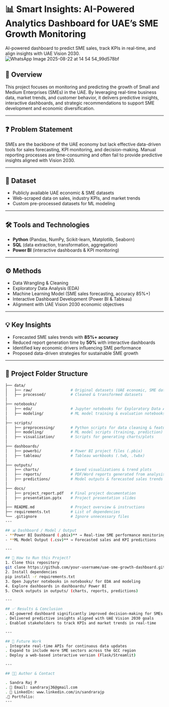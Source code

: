 # 📊 Smart Insights: AI-Powered Analytics Dashboard for UAE’s SME Growth Monitoring 
AI-powered dashboard to predict SME sales, track KPIs in real-time, and align insights with UAE Vision 2030.  
![WhatsApp Image 2025-08-22 at 14 54 54_99d578bf](https://github.com/user-attachments/assets/51528bb8-79f6-4d67-a2b6-3bc1e281e8d5)

## 📌 Overview  
This project focuses on monitoring and predicting the growth of Small and Medium Enterprises (SMEs) in the UAE. By leveraging real-time business data, market trends, and customer behavior, it delivers predictive insights, interactive dashboards, and strategic recommendations to support SME development and economic diversification.  

---

## ❓ Problem Statement  
SMEs are the backbone of the UAE economy but lack effective data-driven tools for sales forecasting, KPI monitoring, and decision-making. Manual reporting processes are time-consuming and often fail to provide predictive insights aligned with Vision 2030.  

---

## 📂 Dataset  
- Publicly available UAE economic & SME datasets  
- Web-scraped data on sales, industry KPIs, and market trends  
- Custom pre-processed datasets for ML modeling  

---

## 🛠️ Tools and Technologies  
- **Python** (Pandas, NumPy, Scikit-learn, Matplotlib, Seaborn)  
- **SQL** (data extraction, transformation, aggregation)  
- **Power BI** (interactive dashboards & KPI monitoring)  

---

## ⚙️ Methods  
- Data Wrangling & Cleaning  
- Exploratory Data Analysis (EDA)  
- Machine Learning Model (SME sales forecasting, accuracy 85%+)  
- Interactive Dashboard Development (Power BI & Tableau)  
- Alignment with UAE Vision 2030 economic objectives  

---

## 💡 Key Insights  
- Forecasted SME sales trends with **85%+ accuracy**  
- Reduced report generation time by **50%** with interactive dashboards  
- Identified key economic drivers influencing SME performance  
- Proposed data-driven strategies for sustainable SME growth  

---
## 📂 Project Folder Structure  

```bash
├── data/  
│   ├── raw/                 # Original datasets (UAE economic, SME data, etc.)  
│   ├── processed/           # Cleaned & transformed datasets  
│  
├── notebooks/  
│   ├── eda/                 # Jupyter notebooks for Exploratory Data Analysis  
│   ├── modeling/            # ML model training & evaluation notebooks  
│  
├── scripts/  
│   ├── preprocessing/       # Python scripts for data cleaning & feature engineering  
│   ├── modeling/            # ML model scripts (training, prediction)  
│   ├── visualization/       # Scripts for generating charts/plots  
│  
├── dashboards/  
│   ├── powerbi/             # Power BI project files (.pbix)  
│   ├── tableau/             # Tableau workbooks (.twb, .twbx)  
│  
├── outputs/  
│   ├── charts/              # Saved visualizations & trend plots  
│   ├── reports/             # PDF/Word reports generated from analysis  
│   ├── predictions/         # Model outputs & forecasted sales trends  
│  
├── docs/  
│   ├── project_report.pdf   # Final project documentation  
│   ├── presentation.pptx    # Project presentation slides  
│  
├── README.md                # Project overview & instructions  
├── requirements.txt         # List of dependencies  
└── .gitignore               # Ignore unnecessary files  
---

## 📊 Dashboard / Model / Output  
- **Power BI Dashboard (.pbix)** → Real-time SME performance monitoring  
- **ML Model Output (.csv)** → Forecasted sales and KPI predictions  

---

## 🚀 How to Run this Project?  
1. Clone this repository  
git clone https://github.com/your-username/uae-sme-growth-dashboard.git 
2. Install dependencies
pip install -r requirements.txt
3. Open Jupyter notebooks in notebooks/ for EDA and modeling
4. Explore dashboards in dashboards/ Power BI 
5. Check outputs in outputs/ (charts, reports, predictions)

---

## ✅ Results & Conclusion
. AI-powered dashboard significantly improved decision-making for SMEs
. Delivered predictive insights aligned with UAE Vision 2030 goals
. Enabled stakeholders to track KPIs and market trends in real-time

---

## 🔮 Future Work
. Integrate real-time APIs for continuous data updates
. Expand to include more SME sectors across the GCC region
. Deploy a web-based interactive version (Flask/Streamlit)

---

## 👩‍💻 Author & Contact

. Sandra Raj P
. 📧 Email: sandraraj36@gmail.com
. 💼 LinkedIn: www.linkedin.com/in/sandrarajp
.📂 Portfolio: 
---
